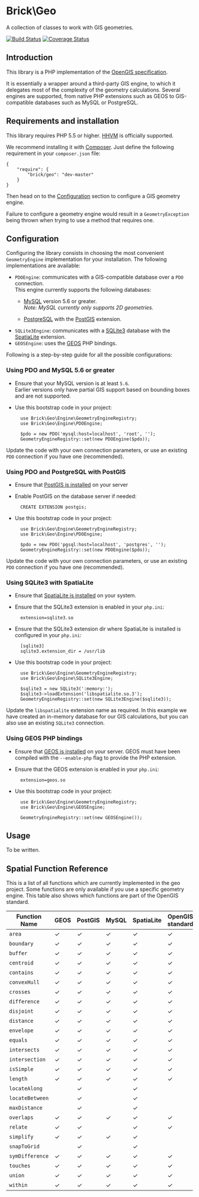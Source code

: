 Brick\Geo
=========

A collection of classes to work with GIS geometries.

[![Build Status](https://secure.travis-ci.org/brick/geo.svg?branch=master)](http://travis-ci.org/brick/geo)
[![Coverage Status](https://coveralls.io/repos/brick/geo/badge.svg?branch=master)](https://coveralls.io/r/brick/geo?branch=master)

Introduction
------------

This library is a PHP implementation of the [OpenGIS specification](http://www.opengeospatial.org/standards/sfa).

It is essentially a wrapper around a third-party GIS engine, to which it delegates most of the complexity of the
geometry calculations. Several engines are supported, from native PHP extensions such as GEOS to GIS-compatible databases such as MySQL or PostgreSQL.

Requirements and installation
-----------------------------

This library requires PHP 5.5 or higher. [HHVM](http://hhvm.com/) is officially supported.

We recommend installing it with [Composer](https://getcomposer.org/).
Just define the following requirement in your `composer.json` file:

    {
        "require": {
            "brick/geo": "dev-master"
        }
    }

Then head on to the [Configuration](#configuration) section to configure a GIS geometry engine.

Failure to configure a geometry engine would result in a `GeometryException` being thrown when trying to use a method that requires one.

Configuration
-------------

Configuring the library consists in choosing the most convenient `GeometryEngine` implementation for your installation. The following implementations are available:

- `PDOEngine`: communicates with a GIS-compatible database over a `PDO` connection.  
  This engine currently supports the following databases:
  - [MySQL](http://php.net/manual/en/ref.pdo-mysql.php) version 5.6 or greater.  
    *Note: MySQL currently only supports 2D geometries.*
    
  - [PostgreSQL](http://php.net/manual/en/ref.pdo-pgsql.php) with the [PostGIS](http://postgis.net/install) extension.
- `SQLite3Engine`: communicates with a [SQLite3](http://php.net/manual/en/book.sqlite3.php) database with the [SpatiaLite](https://www.gaia-gis.it/fossil/libspatialite/index) extension.
- `GEOSEngine`: uses the [GEOS](https://github.com/libgeos/libgeos) PHP bindings.

Following is a step-by-step guide for all the possible configurations:

### Using PDO and MySQL 5.6 or greater

- Ensure that your MySQL version is at least `5.6`.  
  Earlier versions only have partial GIS support based on bounding boxes and are not supported.
- Use this bootstrap code in your project:

        use Brick\Geo\Engine\GeometryEngineRegistry;
        use Brick\Geo\Engine\PDOEngine;

        $pdo = new PDO('mysql:host=localhost', 'root', '');
        GeometryEngineRegistry::set(new PDOEngine($pdo));

Update the code with your own connection parameters, or use an existing `PDO` connection if you have one (recommended).

### Using PDO and PostgreSQL with PostGIS

- Ensure that [PostGIS is installed](http://postgis.net/install/) on your server
- Enable PostGIS on the database server if needed:

        CREATE EXTENSION postgis;

- Use this bootstrap code in your project:

        use Brick\Geo\Engine\GeometryEngineRegistry;
        use Brick\Geo\Engine\PDOEngine;

        $pdo = new PDO('pgsql:host=localhost', 'postgres', '');
        GeometryEngineRegistry::set(new PDOEngine($pdo));

Update the code with your own connection parameters, or use an existing `PDO` connection if you have one (recommended).

### Using SQLite3 with SpatiaLite

- Ensure that [SpatiaLite is installed](https://www.gaia-gis.it/fossil/libspatialite/index) on your system.
- Ensure that the SQLite3 extension is enabled in your `php.ini`:

        extension=sqlite3.so

- Ensure that the SQLite3 extension dir where SpatiaLite is installed is configured in your `php.ini`:

        [sqlite3]
        sqlite3.extension_dir = /usr/lib

- Use this bootstrap code in your project:

        use Brick\Geo\Engine\GeometryEngineRegistry;
        use Brick\Geo\Engine\SQLite3Engine;

        $sqlite3 = new SQLite3(':memory:');
        $sqlite3->loadExtension('libspatialite.so.3');
        GeometryEngineRegistry::set(new SQLite3Engine($sqlite3));

Update the `libspatialite` extension name as required. In this example we have created an in-memory database for our GIS calculations, but you can also use an existing `SQLite3` connection.

### Using GEOS PHP bindings

- Ensure that [GEOS is installed](https://github.com/libgeos/libgeos) on your server. GEOS must have been compiled with the `--enable-php` flag to provide the PHP extension.
- Ensure that the GEOS extension is enabled in your `php.ini`:

        extension=geos.so

- Use this bootstrap code in your project:

        use Brick\Geo\Engine\GeometryEngineRegistry;
        use Brick\Geo\Engine\GEOSEngine;

        GeometryEngineRegistry::set(new GEOSEngine());

Usage
-----

To be written.

Spatial Function Reference
--------------------------

This is a list of all functions which are currently implemented in the geo project. Some functions are only available
if you use a specific geometry engine. This table also shows which functions are part of the OpenGIS standard.

| Function Name | GEOS | PostGIS | MySQL | SpatiaLite | OpenGIS standard |
|---------------|------|---------|-------|------------|------------------|
|`area`         |  ✓   |    ✓    |   ✓   |     ✓      |        ✓         |
|`boundary`     |  ✓   |    ✓    |   ✓   |     ✓      |        ✓         |
|`buffer`       |  ✓   |    ✓    |   ✓   |     ✓      |        ✓         |
|`centroid`     |  ✓   |    ✓    |   ✓   |     ✓      |        ✓         |
|`contains`     |  ✓   |    ✓    |   ✓   |     ✓      |        ✓         |
|`convexHull`   |  ✓   |    ✓    |   ✓   |     ✓      |        ✓         |
|`crosses`      |  ✓   |    ✓    |   ✓   |     ✓      |        ✓         |
|`difference`   |  ✓   |    ✓    |   ✓   |     ✓      |        ✓         |
|`disjoint`     |  ✓   |    ✓    |   ✓   |     ✓      |        ✓         |
|`distance`     |  ✓   |    ✓    |   ✓   |     ✓      |        ✓         |
|`envelope`     |  ✓   |    ✓    |   ✓   |     ✓      |        ✓         |
|`equals`       |  ✓   |    ✓    |   ✓   |     ✓      |        ✓         |
|`intersects`   |  ✓   |    ✓    |   ✓   |     ✓      |        ✓         |
|`intersection` |  ✓   |    ✓    |   ✓   |     ✓      |        ✓         |
|`isSimple`     |  ✓   |    ✓    |   ✓   |     ✓      |        ✓         |
|`length`       |  ✓   |    ✓    |   ✓   |     ✓      |        ✓         |
|`locateAlong`  |      |    ✓    |       |     ✓      |                  |
|`locateBetween`|      |    ✓    |       |     ✓      |                  |
|`maxDistance`  |      |    ✓    |       |     ✓      |                  |
|`overlaps`     |  ✓   |    ✓    |   ✓   |     ✓      |        ✓         |
|`relate`       |  ✓   |    ✓    |       |     ✓      |        ✓         |
|`simplify`     |  ✓   |    ✓    |   ✓   |     ✓      |                  |
|`snapToGrid`   |      |    ✓    |       |     ✓      |                  |
|`symDifference`|  ✓   |    ✓    |   ✓   |     ✓      |        ✓         |
|`touches`      |  ✓   |    ✓    |   ✓   |     ✓      |        ✓         |
|`union`        |  ✓   |    ✓    |   ✓   |     ✓      |        ✓         |
|`within`       |  ✓   |    ✓    |   ✓   |     ✓      |        ✓         |
